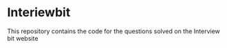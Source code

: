 # Interiewbit
This repository contains the code for the questions solved on the Interview bit website
